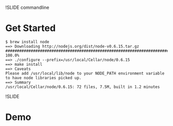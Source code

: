 !SLIDE commandline

# Get Started

    $ brew install node
    ==> Downloading http://nodejs.org/dist/node-v0.6.15.tar.gz
    ######################################################################## 100.0%
    ==> ./configure --prefix=/usr/local/Cellar/node/0.6.15
    ==> make install
    ==> Caveats
    Please add /usr/local/lib/node to your NODE_PATH environment variable to have node libraries picked up.
    ==> Summary
    /usr/local/Cellar/node/0.6.15: 72 files, 7.5M, built in 1.2 minutes

!SLIDE

# Demo


